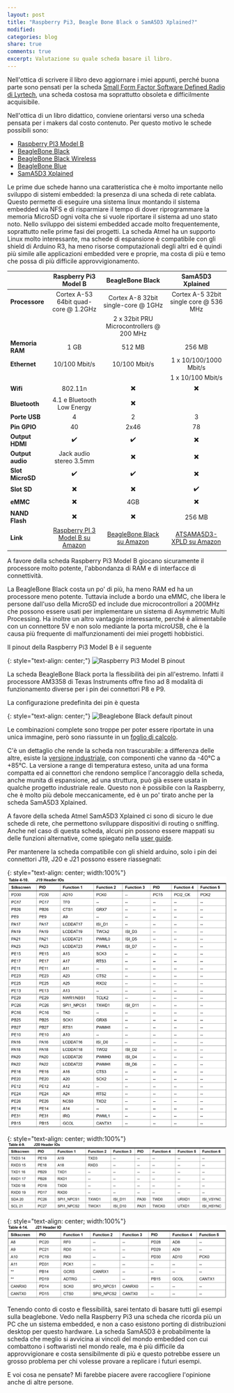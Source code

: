 ```yaml
---
layout: post
title: "Raspberry Pi3, Beagle Bone Black o SamA5D3 Xplained?"
modified:
categories: blog
share: true
comments: true
excerpt: Valutazione su quale scheda basare il libro.
---
```


Nell'ottica di scrivere il libro devo aggiornare i miei appunti, perché buona parte sono pensati per la scheda [Small Form Factor Software Defined Radio di Lyrtech](http://www.ti.com/tool/TMDSSFFSDR), una scheda costosa ma soprattutto obsoleta e difficilmente acquisibile.

Nell'ottica di un libro didattico, conviene orientarsi verso una scheda pensata per i makers dal costo contenuto. Per questo motivo le schede possibili sono:
* [Raspberry PI3 Model B](https://www.raspberrypi.org/products/raspberry-pi-3-model-b/)
* [BeagleBone Black](https://beagleboard.org/black)
* [BeagleBone Black Wireless](https://beagleboard.org/black-wireless)
* [BeagleBone Blue](https://beagleboard.org/blue)
* [SamA5D3 Xplained](http://www.atmel.com/tools/ATSAMA5D3-XPLD.aspx)

Le prime due schede hanno una caratteristica che è molto importante nello sviluppo di sistemi embedded: la presenza di una scheda di rete cablata. Questo permette di eseguire una sistema linux montando il sistema embedded via NFS e di risparmiare il tempo di dover riprogrammare la memoria MicroSD ogni volta che si vuole riportare il sistema ad uno stato noto. Nello sviluppo dei sistemi embedded accade molto frequentemente, soprattutto nelle prime fasi dei progetti. La scheda Atmel ha un supporto Linux molto interessante, ma schede di espansione è compatibile con gli shield di Arduino R3, ha meno risorse computazionali degli altri ed è quindi più simile alle applicazioni embedded vere e proprie, ma costa di più e temo che possa di più difficile approvvigionamento.

| | Raspberry Pi3 Model B | BeagleBone Black | SamA5D3 Xplained |
| :- | :-: | :-: | :-: |
| **Processore** | Cortex A-53 64bit quad-core @ 1.2GHz | Cortex A-8 32bit single-core @ 1GHz | Cortex A-5 32bit single core @ 536 MHz |
| | | 2 x 32bit PRU Microcontrollers @ 200 MHz | |
| **Memoria RAM** | 1 GB | 512 MB | 256 MB|
| **Ethernet** | 10/100 Mbit/s | 10/100 Mbit/s | 1 x 10/100/1000 Mbit/s|
| | | | 1 x 10/100 Mbit/s |
| **Wifi** | 802.11n | ✖️ | ✖️ |
| **Bluetooth** | 4.1 e Bluetooth Low Energy | ✖️ | 
| **Porte USB** | 4 | 2 | 3 |
| **Pin GPIO** | 40 | 2x46 | 78 |
| **Output HDMI** | ✔️ | ✔️ | ✖️ |
| **Output audio** | Jack audio stereo 3.5mm | ✖️ | ✖️ |
| **Slot MicroSD** | ✔️ | ✔️ | ✖️ |
| **Slot SD** | ✖️ | ✖️ | ✔️ |
| **eMMC** | ✖️ | 4GB | ✖️ |
| **NAND Flash** | ✖️ | ✖️ | 256 MB |
| **Link** | <a target="_blank" href="https://www.amazon.it/gp/product/B01CD5VC92/ref=as_li_tl?ie=UTF8&camp=3414&creative=21718&creativeASIN=B01CD5VC92&linkCode=as2&tag=ocampana07-21&linkId=3ebb44bd333da3430f0b16bbd6ab3f0d">Raspberry PI 3 Model B su Amazon</a><img src="//ir-it.amazon-adsystem.com/e/ir?t=ocampana07-21&l=am2&o=29&a=B01CD5VC92" width="1" height="1" border="0" alt="" style="border:none !important; margin:0px !important;" /> | <a target="_blank" href="https://www.amazon.it/gp/product/B00KM6YTN6/ref=as_li_tl?ie=UTF8&camp=3414&creative=21718&creativeASIN=B00KM6YTN6&linkCode=as2&tag=ocampana07-21&linkId=bde101a2757bf59bd1b3138a39a2a598">BeagleBone Black su Amazon</a><img src="//ir-it.amazon-adsystem.com/e/ir?t=ocampana07-21&l=am2&o=29&a=B00KM6YTN6" width="1" height="1" border="0" alt="" style="border:none !important; margin:0px !important;" /> | <a target="_blank" href="https://www.amazon.it/gp/product/B00KG1ZXPA/ref=as_li_tl?ie=UTF8&camp=3414&creative=21718&creativeASIN=B00KG1ZXPA&linkCode=as2&tag=ocampana07-21&linkId=490a236862b74ff47c23420c91dbae45">ATSAMA5D3-XPLD su Amazon</a><img src="//ir-it.amazon-adsystem.com/e/ir?t=ocampana07-21&l=am2&o=29&a=B00KG1ZXPA" width="1" height="1" border="0" alt="" style="border:none !important; margin:0px !important;" /> |


A favore della scheda Raspberry Pi3 Model B giocano sicuramente il processore molto potente, l'abbondanza di RAM e di interfacce di connettività.

La BeagleBone Black costa un po' di più, ha meno RAM ed ha un processore meno potente. Tuttavia include a bordo una eMMC, che libera le persone dall'uso della MicroSD ed include due microcontrollori a 200MHz che possono essere usati per implementare un sistema di Asymmetric Multi Processing. Ha inoltre un altro vantaggio interessante, perché è alimentabile con un connettore 5V e non solo mediante la porta microUSB, che è la causa più frequente di malfunzionamenti dei miei progetti hobbistici.

Il pinout della Raspberry Pi3 Model B è il seguente

{: style="text-align: center;"}
![Raspberry Pi3 Model B pinout](https://openclipart.org/download/264607/gpiopinsv2.svg)

La scheda BeagleBone Black porta la flessibilità dei pin all'estremo. Infatti il processore AM3358 di Texas Instruments offre fino ad 8 modalità di funzionamento diverse per i pin dei connettori P8 e P9. 


La configurazione predefinita dei pin è questa

{: style="text-align: center;"}
![Beaglebone Black default pinout](https://beagleboard.org/static/images/cape-headers.png)

Le combinazioni complete sono troppe per poter essere riportate in una unica immagine, però sono riassunte in un [foglio di calcolo](/assetts/files/BBB_Pins.xlsx).

C'è un dettaglio che rende la scheda non trascurabile: a differenza delle altre, esiste la [versione industriale](https://www.element14.com/community/docs/DOC-78671), con componenti che vanno da -40°C a +85°C. La versione a range di temperatura esteso, unita ad una forma compatta ed ai connettori che rendono semplice l'ancoraggio della scheda, anche munita di espansione, ad una struttura, può già essere usata in qualche progetto industriale reale. Questo non è possibile con la Raspberry, che è molto più debole meccanicamente, ed è un po' tirato anche per la scheda SamA5D3 Xplained.

A favore della scheda Atmel SamA5D3 Xplained ci sono di sicuro le due schede di rete, che permettono sviluppare dispositivi di routing o sniffing. Anche nel caso di questa scheda, alcuni pin possono essere mappati su delle funzioni alternative, come spiegato nella [user guide](/assets/files/Atmel-11269-32-bit-Cortex-A5-Microcontroller-SAMA5D3-Xplained_User-Guide.pdf).

Per mantenere la scheda compatibile con gli shield arduino, solo i pin dei connettori J19, J20 e J21 possono essere riassegnati:

{: style="text-align: center; width:100%"}
![SamA5D3 connettore J19](/images/sama5d3xplained_j19.png)

{: style="text-align: center; width:100%"}
![SamA5D3 connettore J20](/images/sama5d3xplained_j20.png)

{: style="text-align: center; width:100%"}
![SamA5D3 connettore J21](/images/sama5d3xplained_j21.png)

Tenendo conto di costo e flessibilità, sarei tentato di basare tutti gli esempi sulla beaglebone. Vedo nella Raspberry Pi3 una scheda che ricorda più un PC che un sistema embedded, e non a caso esistono porting di distribuzioni desktop per questo hardware. La scheda SamA5D3 è probabilmente la scheda che meglio si avvicina ai vincoli del mondo embedded con cui combattono i softwaristi nel mondo reale, ma è più difficile da approvvigionare e costa sensibilmente di più e questo potrebbe essere un grosso problema per chi volesse provare a replicare i futuri esempi.

E voi cosa ne pensate? Mi farebbe piacere avere raccogliere l'opinione anche di altre persone.
